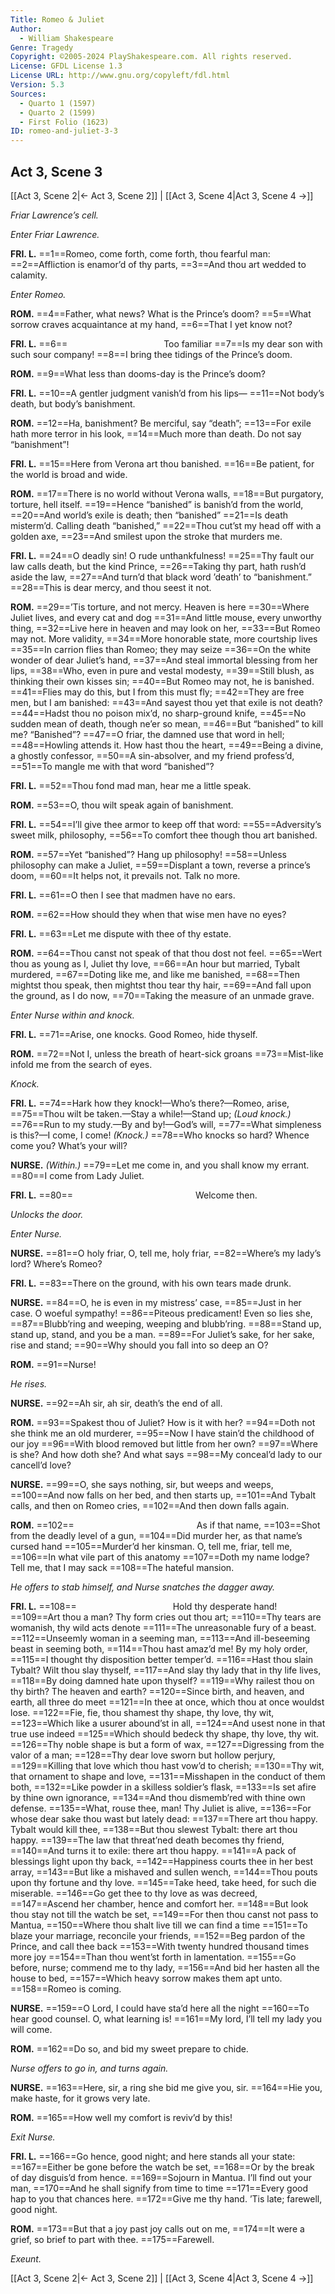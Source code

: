 ```yaml
---
Title: Romeo & Juliet
Author: 
  - William Shakespeare
Genre: Tragedy
Copyright: ©2005-2024 PlayShakespeare.com. All rights reserved.
License: GFDL License 1.3
License URL: http://www.gnu.org/copyleft/fdl.html
Version: 5.3
Sources:
  - Quarto 1 (1597)
  - Quarto 2 (1599)
  - First Folio (1623)
ID: romeo-and-juliet-3-3
---
```


## Act 3, Scene 3
[[Act 3, Scene 2|← Act 3, Scene 2]] | [[Act 3, Scene 4|Act 3, Scene 4 →]]

*Friar Lawrence’s cell.*

*Enter Friar Lawrence.*

**FRI. L.**
==1==Romeo, come forth, come forth, thou fearful man:
==2==Affliction is enamor’d of thy parts,
==3==And thou art wedded to calamity.

*Enter Romeo.*

**ROM.**
==4==Father, what news? What is the Prince’s doom?
==5==What sorrow craves acquaintance at my hand,
==6==That I yet know not?

**FRI. L.**
==6==           Too familiar
==7==Is my dear son with such sour company!
==8==I bring thee tidings of the Prince’s doom.

**ROM.**
==9==What less than dooms-day is the Prince’s doom?

**FRI. L.**
==10==A gentler judgment vanish’d from his lips⁠—
==11==Not body’s death, but body’s banishment.

**ROM.**
==12==Ha, banishment? Be merciful, say “death”;
==13==For exile hath more terror in his look,
==14==Much more than death. Do not say “banishment”!

**FRI. L.**
==15==Here from Verona art thou banished.
==16==Be patient, for the world is broad and wide.

**ROM.**
==17==There is no world without Verona walls,
==18==But purgatory, torture, hell itself.
==19==Hence “banished” is banish’d from the world,
==20==And world’s exile is death; then “banished”
==21==Is death misterm’d. Calling death “banished,”
==22==Thou cut’st my head off with a golden axe,
==23==And smilest upon the stroke that murders me.

**FRI. L.**
==24==O deadly sin! O rude unthankfulness!
==25==Thy fault our law calls death, but the kind Prince,
==26==Taking thy part, hath rush’d aside the law,
==27==And turn’d that black word ’death’ to “banishment.”
==28==This is dear mercy, and thou seest it not.

**ROM.**
==29==’Tis torture, and not mercy. Heaven is here
==30==Where Juliet lives, and every cat and dog
==31==And little mouse, every unworthy thing,
==32==Live here in heaven and may look on her,
==33==But Romeo may not. More validity,
==34==More honorable state, more courtship lives
==35==In carrion flies than Romeo; they may seize
==36==On the white wonder of dear Juliet’s hand,
==37==And steal immortal blessing from her lips,
==38==Who, even in pure and vestal modesty,
==39==Still blush, as thinking their own kisses sin;
==40==But Romeo may not, he is banished.
==41==Flies may do this, but I from this must fly;
==42==They are free men, but I am banished:
==43==And sayest thou yet that exile is not death?
==44==Hadst thou no poison mix’d, no sharp-ground knife,
==45==No sudden mean of death, though ne’er so mean,
==46==But “banished” to kill me? “Banished”?
==47==O friar, the damned use that word in hell;
==48==Howling attends it. How hast thou the heart,
==49==Being a divine, a ghostly confessor,
==50==A sin-absolver, and my friend profess’d,
==51==To mangle me with that word “banished”?

**FRI. L.**
==52==Thou fond mad man, hear me a little speak.

**ROM.**
==53==O, thou wilt speak again of banishment.

**FRI. L.**
==54==I’ll give thee armor to keep off that word:
==55==Adversity’s sweet milk, philosophy,
==56==To comfort thee though thou art banished.

**ROM.**
==57==Yet “banished”? Hang up philosophy!
==58==Unless philosophy can make a Juliet,
==59==Displant a town, reverse a prince’s doom,
==60==It helps not, it prevails not. Talk no more.

**FRI. L.**
==61==O then I see that madmen have no ears.

**ROM.**
==62==How should they when that wise men have no eyes?

**FRI. L.**
==63==Let me dispute with thee of thy estate.

**ROM.**
==64==Thou canst not speak of that thou dost not feel.
==65==Wert thou as young as I, Juliet thy love,
==66==An hour but married, Tybalt murdered,
==67==Doting like me, and like me banished,
==68==Then mightst thou speak, then mightst thou tear thy hair,
==69==And fall upon the ground, as I do now,
==70==Taking the measure of an unmade grave.

*Enter Nurse within and knock.*

**FRI. L.**
==71==Arise, one knocks. Good Romeo, hide thyself.

**ROM.**
==72==Not I, unless the breath of heart-sick groans
==73==Mist-like infold me from the search of eyes.

*Knock.*

**FRI. L.**
==74==Hark how they knock!—Who’s there?—Romeo, arise,
==75==Thou wilt be taken.—Stay a while!—Stand up;
*(Loud knock.)*
==76==Run to my study.—By and by!—God’s will,
==77==What simpleness is this?—I come, I come!
*(Knock.)*
==78==Who knocks so hard? Whence come you? What’s your will?

**NURSE.**
*(Within.)*
==79==Let me come in, and you shall know my errant.
==80==I come from Lady Juliet.

**FRI. L.**
==80==              Welcome then.

*Unlocks the door.*

*Enter Nurse.*

**NURSE.**
==81==O holy friar, O, tell me, holy friar,
==82==Where’s my lady’s lord? Where’s Romeo?

**FRI. L.**
==83==There on the ground, with his own tears made drunk.

**NURSE.**
==84==O, he is even in my mistress’ case,
==85==Just in her case. O woeful sympathy!
==86==Piteous predicament! Even so lies she,
==87==Blubb’ring and weeping, weeping and blubb’ring.
==88==Stand up, stand up, stand, and you be a man.
==89==For Juliet’s sake, for her sake, rise and stand;
==90==Why should you fall into so deep an O?

**ROM.**
==91==Nurse!

*He rises.*

**NURSE.**
==92==Ah sir, ah sir, death’s the end of all.

**ROM.**
==93==Spakest thou of Juliet? How is it with her?
==94==Doth not she think me an old murderer,
==95==Now I have stain’d the childhood of our joy
==96==With blood removed but little from her own?
==97==Where is she? And how doth she? And what says
==98==My conceal’d lady to our cancell’d love?

**NURSE.**
==99==O, she says nothing, sir, but weeps and weeps,
==100==And now falls on her bed, and then starts up,
==101==And Tybalt calls, and then on Romeo cries,
==102==And then down falls again.

**ROM.**
==102==              As if that name,
==103==Shot from the deadly level of a gun,
==104==Did murder her, as that name’s cursed hand
==105==Murder’d her kinsman. O, tell me, friar, tell me,
==106==In what vile part of this anatomy
==107==Doth my name lodge? Tell me, that I may sack
==108==The hateful mansion.

*He offers to stab himself, and Nurse snatches the dagger away.*

**FRI. L.**
==108==           Hold thy desperate hand!
==109==Art thou a man? Thy form cries out thou art;
==110==Thy tears are womanish, thy wild acts denote
==111==The unreasonable fury of a beast.
==112==Unseemly woman in a seeming man,
==113==And ill-beseeming beast in seeming both,
==114==Thou hast amaz’d me! By my holy order,
==115==I thought thy disposition better temper’d.
==116==Hast thou slain Tybalt? Wilt thou slay thyself,
==117==And slay thy lady that in thy life lives,
==118==By doing damned hate upon thyself?
==119==Why railest thou on thy birth? The heaven and earth?
==120==Since birth, and heaven, and earth, all three do meet
==121==In thee at once, which thou at once wouldst lose.
==122==Fie, fie, thou shamest thy shape, thy love, thy wit,
==123==Which like a usurer abound’st in all,
==124==And usest none in that true use indeed
==125==Which should bedeck thy shape, thy love, thy wit.
==126==Thy noble shape is but a form of wax,
==127==Digressing from the valor of a man;
==128==Thy dear love sworn but hollow perjury,
==129==Killing that love which thou hast vow’d to cherish;
==130==Thy wit, that ornament to shape and love,
==131==Misshapen in the conduct of them both,
==132==Like powder in a skilless soldier’s flask,
==133==Is set afire by thine own ignorance,
==134==And thou dismemb’red with thine own defense.
==135==What, rouse thee, man! Thy Juliet is alive,
==136==For whose dear sake thou wast but lately dead:
==137==There art thou happy. Tybalt would kill thee,
==138==But thou slewest Tybalt: there art thou happy.
==139==The law that threat’ned death becomes thy friend,
==140==And turns it to exile: there art thou happy.
==141==A pack of blessings light upon thy back,
==142==Happiness courts thee in her best array,
==143==But like a mishaved and sullen wench,
==144==Thou pouts upon thy fortune and thy love.
==145==Take heed, take heed, for such die miserable.
==146==Go get thee to thy love as was decreed,
==147==Ascend her chamber, hence and comfort her.
==148==But look thou stay not till the watch be set,
==149==For then thou canst not pass to Mantua,
==150==Where thou shalt live till we can find a time
==151==To blaze your marriage, reconcile your friends,
==152==Beg pardon of the Prince, and call thee back
==153==With twenty hundred thousand times more joy
==154==Than thou went’st forth in lamentation.
==155==Go before, nurse; commend me to thy lady,
==156==And bid her hasten all the house to bed,
==157==Which heavy sorrow makes them apt unto.
==158==Romeo is coming.

**NURSE.**
==159==O Lord, I could have sta’d here all the night
==160==To hear good counsel. O, what learning is!
==161==My lord, I’ll tell my lady you will come.

**ROM.**
==162==Do so, and bid my sweet prepare to chide.

*Nurse offers to go in, and turns again.*

**NURSE.**
==163==Here, sir, a ring she bid me give you, sir.
==164==Hie you, make haste, for it grows very late.

**ROM.**
==165==How well my comfort is reviv’d by this!

*Exit Nurse.*

**FRI. L.**
==166==Go hence, good night; and here stands all your state:
==167==Either be gone before the watch be set,
==168==Or by the break of day disguis’d from hence.
==169==Sojourn in Mantua. I’ll find out your man,
==170==And he shall signify from time to time
==171==Every good hap to you that chances here.
==172==Give me thy hand. ’Tis late; farewell, good night.

**ROM.**
==173==But that a joy past joy calls out on me,
==174==It were a grief, so brief to part with thee.
==175==Farewell.

*Exeunt.*

[[Act 3, Scene 2|← Act 3, Scene 2]] | [[Act 3, Scene 4|Act 3, Scene 4 →]]